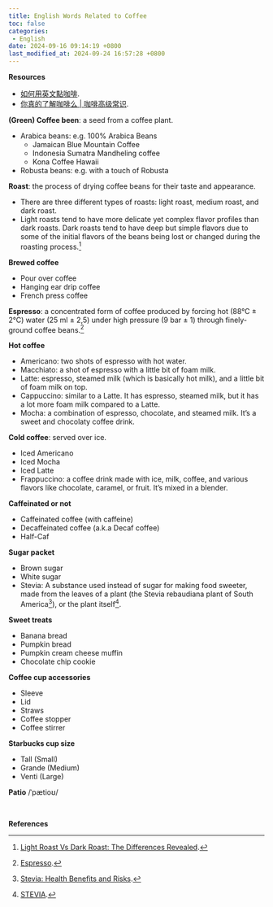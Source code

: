 ```yaml
---
title: English Words Related to Coffee
toc: false
categories:
 - English
date: 2024-09-16 09:14:19 +0800
last_modified_at: 2024-09-24 16:57:28 +0800
---
```


<div class="notice--primary" markdown="1">

**Resources**

- [如何用英文點咖啡](https://www.youtube.com/watch?v=jhEtBuuYNj4).
- [你真的了解咖啡么 \| 咖啡高级常识](https://www.youtube.com/watch?v=motxyzLrf4Y).

</div>

**(Green) Coffee been**: a seed from a coffee plant.

- Arabica beans: e.g. 100% Arabica Beans
  - Jamaican Blue Mountain Coffee
  - Indonesia Sumatra Mandheling coffee
  - Kona Coffee Hawaii
- Robusta beans: e.g. with a touch of Robusta

**Roast**: the process of drying coffee beans for their taste and appearance.

- There are three different types of roasts: light roast, medium roast, and dark roast.
- Light roasts tend to have more delicate yet complex flavor profiles than dark roasts. Dark roasts tend to have deep but simple flavors due to some of the initial flavors of the beans being lost or changed during the roasting process.[^3]

**Brewed coffee**

- Pour over coffee
- Hanging ear drip coffee
- French press coffee

**Espresso**: a concentrated form of coffee produced by forcing hot (88°C ± 2°C) water (25 ml ± 2,5) under high pressure (9 bar ± 1) through finely-ground coffee beans.[^4]

**Hot coffee**

- Americano: two shots of espresso with hot water.
- Macchiato: a shot of espresso with a little bit of foam milk.
- Latte: espresso, steamed milk (which is basically hot milk), and a little bit of foam milk on top.
- Cappuccino: similar to a Latte. It has espresso, steamed milk, but it has a lot more foam milk compared to a Latte.
- Mocha: a combination of espresso, chocolate, and steamed milk. It’s a sweet and chocolaty coffee drink.

**Cold coffee**: served over ice.

- Iced Americano
- Iced Mocha
- Iced Latte
- Frappuccino: a coffee drink made with ice, milk, coffee, and various flavors like chocolate, caramel, or fruit. It’s mixed in a blender.

**Caffeinated or not**

- Caffeinated coffee (with caffeine)
- Decaffeinated coffee (a.k.a Decaf coffee)
- Half-Caf

**Sugar packet**

- Brown sugar
- White sugar
- Stevia: A substance used instead of sugar for making food sweeter, made from the leaves of a plant (the Stevia rebaudiana plant of South America[^2]), or the plant itself[^1].

**Sweet treats**

- Banana bread
- Pumpkin bread
- Pumpkin cream cheese muffin
- Chocolate chip cookie

**Coffee cup accessories**

- Sleeve
- Lid
- Straws
- Coffee stopper
- Coffee stirrer

**Starbucks cup size**

- Tall (Small)
- Grande (Medium)
- Venti (Large)

**Patio** /ˈpætioʊ/

<br>

**References**

[^1]: [STEVIA](https://dictionary.cambridge.org/dictionary/english/stevia).
[^2]: [Stevia: Health Benefits and Risks](https://www.webmd.com/food-recipes/what-is-stevia).
[^3]: [Light Roast Vs Dark Roast: The Differences Revealed](https://www.coffeebean.com/blog/our-coffee/light-roast-vs-dark-roast-differences-revealed).
[^4]: [Espresso](https://en.wikipedia.org/wiki/Espresso).

